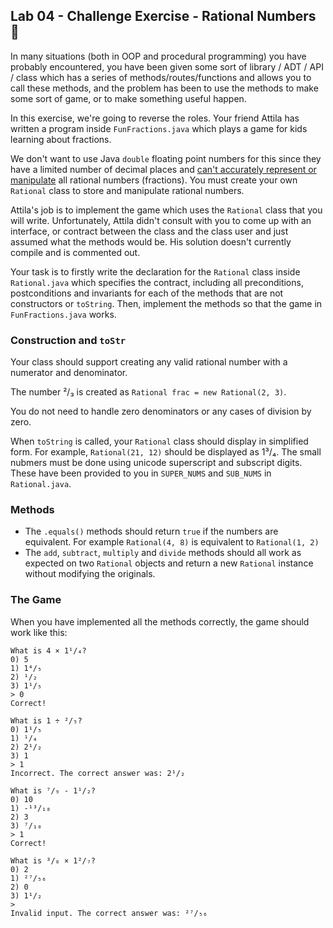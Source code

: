 ## Lab 04 - Challenge Exercise - Rational Numbers 🧮

In many situations (both in OOP and procedural programming) you have probably encountered, you have been given some sort of library / ADT / API / class which has a series of methods/routes/functions and allows you to call these methods, and the problem has been to use the methods to make some sort of game, or to make something useful happen.

In this exercise, we're going to reverse the roles. Your friend Attila has written a program inside `FunFractions.java` which plays a game for kids learning about fractions. 

We don't want to use Java `double` floating point numbers for this since they have a limited number of decimal places and [can't accurately represent or manipulate](https://en.wikipedia.org/wiki/Floating-point_arithmetic#Accuracy_problems) all rational numbers (fractions). You must create your own `Rational` class to store and manipulate rational numbers.

Attila's job is to implement the game which uses the `Rational` class that you will write. Unfortunately, Attila didn't consult with you to come up with an interface, or contract between the class and the class user and just assumed what the methods would be. His solution doesn't currently compile and is commented out.

Your task is to firstly write the declaration for the `Rational` class inside `Rational.java` which specifies the contract, including all preconditions, postconditions and invariants for each of the methods that are not constructors or `toString`. Then, implement the methods so that the game in `FunFractions.java` works.

### Construction and `toStr`

Your class should support creating any valid rational number with a numerator and denominator.

The number ²/₃ is created as `Rational frac = new Rational(2, 3)`.

You do not need to handle zero denominators or any cases of division by zero.

When `toString` is called, your `Rational` class should display in simplified form. For example, `Rational(21, 12)` should be displayed as 1³/₄. The small nubmers must be done using unicode superscript and subscript digits. These have been provided to you in `SUPER_NUMS` and `SUB_NUMS` in `Rational.java`.

### Methods

* The `.equals()` methods should return `true` if the numbers are equivalent. For example `Rational(4, 8)` is equivalent to `Rational(1, 2)`
* The `add`, `subtract`, `multiply` and `divide` methods should all work as expected on two `Rational` objects and return a new `Rational` instance without modifying the originals.

### The Game

When you have implemented all the methods correctly, the game should work like this:

```
What is 4 × 1¹/₄?
0) 5
1) 1⁴/₅
2) ¹/₂
3) 1¹/₅
> 0
Correct!

What is 1 ÷ ²/₅?
0) 1¹/₅
1) ¹/₄
2) 2¹/₂
3) 1
> 1
Incorrect. The correct answer was: 2¹/₂

What is ⁷/₉ - 1¹/₂?
0) 10
1) -¹³/₁₈
2) 3
3) ⁷/₁₀
> 1
Correct!

What is ³/₈ × 1²/₇?
0) 2
1) ²⁷/₅₆
2) 0
3) 1¹/₂
> 
Invalid input. The correct answer was: ²⁷/₅₆
```
